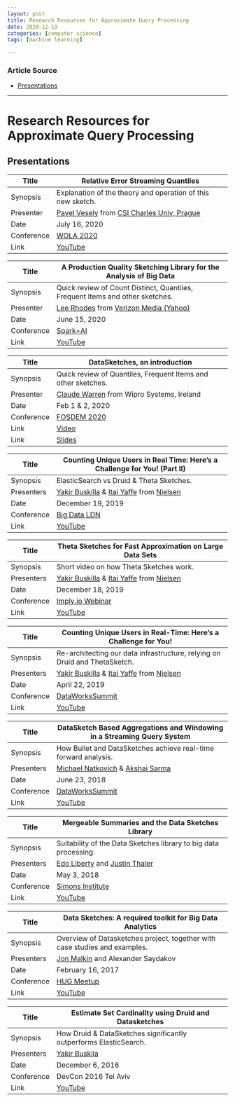 ```yaml
---
layout: post
title: Research Resources for Approximate Query Processing 
date: 2020-12-19
categories: [computer science]
tags: [machine learning]

---
```


### Article Source
* [Presentations](https://datasketches.apache.org/docs/Background/Presentations.html)

----

# Research Resources for Approximate Query Processing

## Presentations 

<table>
  <thead>
    <tr>
      <th>Title</th>
      <th>Relative Error Streaming Quantiles</th>
    </tr>
  </thead>
  <tbody>
    <tr>
      <td>Synopsis</td>
      <td>Explanation of the theory and operation of this new sketch.</td>
    </tr>
    <tr>
      <td>Presenter</td>
      <td><a href="https://warwick.ac.uk/fac/sci/dcs/people/pavel_vesely/">Pavel Vesely</a> from <a href="https://www.mff.cuni.cz/en/iuuk">CSI Charles Univ, Prague</a></td>
    </tr>
    <tr>
      <td>Date</td>
      <td>July 16, 2020</td>
    </tr>
    <tr>
      <td>Conference</td>
      <td><a href="https://www.mit.edu/~mahabadi/workshops/WOLA-2020.html">WOLA 2020</a></td>
    </tr>
    <tr>
      <td>Link</td>
      <td><a href="https://www.youtube.com/watch?v=bstWkj0EdVQ">YouTube</a></td>
    </tr>
  </tbody>
</table>

<table>
  <thead>
    <tr>
      <th>Title</th>
      <th>A Production Quality Sketching Library for the Analysis of Big Data</th>
    </tr>
  </thead>
  <tbody>
    <tr>
      <td>Synopsis</td>
      <td>Quick review of Count Distinct, Quantiles, Frequent Items and other sketches.</td>
    </tr>
    <tr>
      <td>Presenter</td>
      <td><a href="https://www.linkedin.com/in/leerho/">Lee Rhodes</a> from <a href="https://www.verizonmedia.com/">Verizon Media (Yahoo)</a></td>
    </tr>
    <tr>
      <td>Date</td>
      <td>June 15, 2020</td>
    </tr>
    <tr>
      <td>Conference</td>
      <td><a href="https://www.youtube.com/channel/UC3q8O3Bh2Le8Rj1-Q-_UUbA">Spark+AI</a></td>
    </tr>
    <tr>
      <td>Link</td>
      <td><a href="https://www.youtube.com/watch?time_continue=5&amp;v=WPwCnswDbOU">YouTube</a></td>
    </tr>
  </tbody>
</table>

<table>
  <thead>
    <tr>
      <th>Title</th>
      <th>DataSketches, an introduction</th>
    </tr>
  </thead>
  <tbody>
    <tr>
      <td>Synopsis</td>
      <td>Quick review of Quantiles, Frequent Items and other sketches.</td>
    </tr>
    <tr>
      <td>Presenter</td>
      <td><a href="https://www.linkedin.com/in/claudewarren/">Claude Warren</a> from Wipro Systems, Ireland</td>
    </tr>
    <tr>
      <td>Date</td>
      <td>Feb 1 &amp; 2, 2020</td>
    </tr>
    <tr>
      <td>Conference</td>
      <td><a href="https://archive.fosdem.org/2020/">FOSDEM 2020</a></td>
    </tr>
    <tr>
      <td>Link</td>
      <td><a href="https://archive.fosdem.org/2020/schedule/event/apache_datasketches/">Video</a></td>
    </tr>
    <tr>
      <td>Link</td>
      <td><a href="https://archive.fosdem.org/2020/schedule/event/apache_datasketches/attachments/slides/3547/export/events/attachments/apache_datasketches/slides/3547/DataSketches_An_introduction.pdf">Slides</a></td>
    </tr>
  </tbody>
</table>

<table>
  <thead>
    <tr>
      <th>Title</th>
      <th>Counting Unique Users in Real Time: Here’s a Challenge for You! (Part II)</th>
    </tr>
  </thead>
  <tbody>
    <tr>
      <td>Synopsis</td>
      <td>ElasticSearch vs Druid &amp; Theta Sketches.</td>
    </tr>
    <tr>
      <td>Presenters</td>
      <td><a href="https://www.linkedin.com/in/yakirbuskilla/">Yakir Buskilla</a> &amp; <a href="https://www.linkedin.com/in/itaiy/">Itai Yaffe</a> from <a href="https://www.nielsen.com/">Nielsen</a></td>
    </tr>
    <tr>
      <td>Date</td>
      <td>December 19, 2019</td>
    </tr>
    <tr>
      <td>Conference</td>
      <td><a href="https://www.youtube.com/channel/UCFbY6n5Ge7PJ98AtnMcD2eA">Big Data LDN</a></td>
    </tr>
    <tr>
      <td>Link</td>
      <td><a href="https://www.youtube.com/watch?v=C9txaimgaHw">YouTube</a></td>
    </tr>
  </tbody>
</table>

<table>
  <thead>
    <tr>
      <th>Title</th>
      <th>Theta Sketches for Fast Approximation on Large Data Sets</th>
    </tr>
  </thead>
  <tbody>
    <tr>
      <td>Synopsis</td>
      <td>Short video on how Theta Sketches work.</td>
    </tr>
    <tr>
      <td>Presenters</td>
      <td><a href="https://www.linkedin.com/in/yakirbuskilla/">Yakir Buskilla</a> &amp; <a href="https://www.linkedin.com/in/itaiy/">Itai Yaffe</a> from <a href="https://www.nielsen.com/">Nielsen</a></td>
    </tr>
    <tr>
      <td>Date</td>
      <td>December 18, 2019</td>
    </tr>
    <tr>
      <td>Conference</td>
      <td><a href="https://imply.io/videos/introduction-to-imply">Imply.io Webinar</a></td>
    </tr>
    <tr>
      <td>Link</td>
      <td><a href="https://www.youtube.com/watch?v=CFVkahVFtaQ">YouTube</a></td>
    </tr>
  </tbody>
</table>

<table>
  <thead>
    <tr>
      <th>Title</th>
      <th>Counting Unique Users in Real-Time: Here’s a Challenge for You!</th>
    </tr>
  </thead>
  <tbody>
    <tr>
      <td>Synopsis</td>
      <td>Re-architecting our data infrastructure, relying on Druid and ThetaSketch.</td>
    </tr>
    <tr>
      <td>Presenters</td>
      <td><a href="https://www.linkedin.com/in/yakirbuskilla/">Yakir Buskilla</a> &amp; <a href="https://www.linkedin.com/in/itaiy/">Itai Yaffe</a> from <a href="https://www.nielsen.com/">Nielsen</a></td>
    </tr>
    <tr>
      <td>Date</td>
      <td>April 22, 2019</td>
    </tr>
    <tr>
      <td>Conference</td>
      <td><a href="https://www.youtube.com/channel/UC5o4P1O-WVE15EZWqayc5dw">DataWorksSummit</a></td>
    </tr>
    <tr>
      <td>Link</td>
      <td><a href="https://www.youtube.com/watch?v=MLUhzuQ0DHY">YouTube</a></td>
    </tr>
  </tbody>
</table>

<table>
  <thead>
    <tr>
      <th>Title</th>
      <th>DataSketch Based Aggregations and Windowing in a Streaming Query System</th>
    </tr>
  </thead>
  <tbody>
    <tr>
      <td>Synopsis</td>
      <td>How Bullet and DataSketches achieve real-time forward analysis.</td>
    </tr>
    <tr>
      <td>Presenters</td>
      <td><a href="https://www.linkedin.com/in/michaelnatkovich/">Michael Natkovich</a> &amp; <a href="https://www.linkedin.com/in/akshay-sarma-9029b011/">Akshai Sarma</a></td>
    </tr>
    <tr>
      <td>Date</td>
      <td>June 23, 2018</td>
    </tr>
    <tr>
      <td>Conference</td>
      <td><a href="https://www.youtube.com/channel/UC5o4P1O-WVE15EZWqayc5dw">DataWorksSummit</a></td>
    </tr>
    <tr>
      <td>Link</td>
      <td><a href="https://www.youtube.com/watch?v=ubxytCNnF_c&amp;t=3s">YouTube</a></td>
    </tr>
  </tbody>
</table>

<table>
  <thead>
    <tr>
      <th>Title</th>
      <th>Mergeable Summaries and the Data Sketches Library</th>
    </tr>
  </thead>
  <tbody>
    <tr>
      <td>Synopsis</td>
      <td>Suitability of the Data Sketches library to big data processing.</td>
    </tr>
    <tr>
      <td>Presenters</td>
      <td><a href="https://www.linkedin.com/in/edo-liberty-4380164/">Edo Liberty</a> and <a href="http://people.cs.georgetown.edu/jthaler/">Justin Thaler</a></td>
    </tr>
    <tr>
      <td>Date</td>
      <td>May 3, 2018</td>
    </tr>
    <tr>
      <td>Conference</td>
      <td><a href="https://www.youtube.com/channel/UCW1C2xOfXsIzPgjXyuhkw9g">Simons Institute</a></td>
    </tr>
    <tr>
      <td>Link</td>
      <td><a href="https://www.youtube.com/watch?v=jezpA1kkgUk&amp;feature=youtu.be">YouTube</a></td>
    </tr>
  </tbody>
</table>

<table>
  <thead>
    <tr>
      <th>Title</th>
      <th>Data Sketches: A required toolkit for Big Data Analytics</th>
    </tr>
  </thead>
  <tbody>
    <tr>
      <td>Synopsis</td>
      <td>Overview of Datasketches project, together with case studies and examples.</td>
    </tr>
    <tr>
      <td>Presenters</td>
      <td><a href="https://www.linkedin.com/in/jon-malkin-15aa025/">Jon Malkin</a> and Alexander Saydakov</td>
    </tr>
    <tr>
      <td>Date</td>
      <td>February 16, 2017</td>
    </tr>
    <tr>
      <td>Conference</td>
      <td><a href="https://www.youtube.com/channel/UC4MJvi5SyXYnoorWVBTFJKQ">HUG Meetup</a></td>
    </tr>
    <tr>
      <td>Link</td>
      <td><a href="https://www.youtube.com/watch?v=IrRjzzut40g&amp;feature=youtu.be">YouTube</a></td>
    </tr>
  </tbody>
</table>

<table>
  <thead>
    <tr>
      <th>Title</th>
      <th>Estimate Set Cardinality using Druid and Datasketches</th>
    </tr>
  </thead>
  <tbody>
    <tr>
      <td>Synopsis</td>
      <td>How Druid &amp; DataSketches significantly outperforms ElasticSearch.</td>
    </tr>
    <tr>
      <td>Presenters</td>
      <td><a href="https://www.linkedin.com/in/yakirbuskilla/">Yakir Buskila</a></td>
    </tr>
    <tr>
      <td>Date</td>
      <td>December 6, 2016</td>
    </tr>
    <tr>
      <td>Conference</td>
      <td>DevCon 2016 Tel Aviv</td>
    </tr>
    <tr>
      <td>Link</td>
      <td><a href="https://www.youtube.com/watch?v=mJ13HVnAGwg&amp;t=6s">YouTube</a>
      </tr>
  </tbody>
</table>
